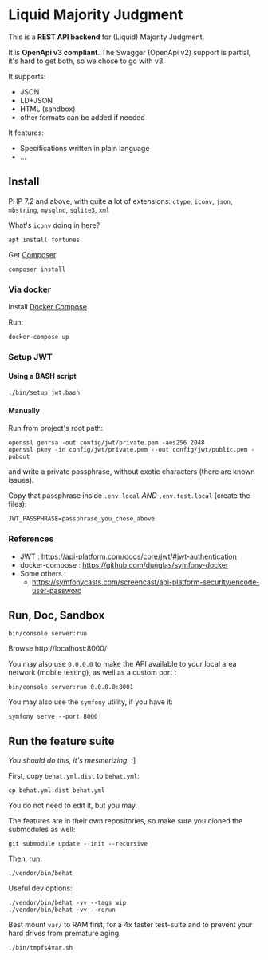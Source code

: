 # Liquid Majority Judgment

This is a **REST API backend** for (Liquid) Majority Judgment.

It is **OpenApi v3 compliant**.
The Swagger (OpenApi v2) support is partial, it's hard to get both, so we chose to go with v3.

It supports:
- JSON
- LD+JSON
- HTML (sandbox)
- other formats can be added if needed

It features:
- Specifications written in plain language
- …


## Install

PHP 7.2 and above, with quite a lot of extensions:
`ctype`, `iconv`, `json`, `mbstring`, `mysqlnd`, `sqlite3`, `xml`

What's `iconv` doing in here?

    apt install fortunes 

Get [Composer](https://getcomposer.org).

    composer install


### Via docker

Install [Docker Compose](https://docs.docker.com/compose/install/).

Run:

    docker-compose up


### Setup JWT

#### Using a BASH script

    ./bin/setup_jwt.bash

#### Manually

Run from project's root path:

    openssl genrsa -out config/jwt/private.pem -aes256 2048
    openssl pkey -in config/jwt/private.pem --out config/jwt/public.pem -pubout

and write a private passphrase, without exotic characters (there are known issues).

Copy that passphrase inside `.env.local` *AND* `.env.test.local` (create the files):

    JWT_PASSPHRASE=passphrase_you_chose_above


### References

* JWT : https://api-platform.com/docs/core/jwt/#jwt-authentication
* docker-compose : https://github.com/dunglas/symfony-docker
* Some others :
    * https://symfonycasts.com/screencast/api-platform-security/encode-user-password


## Run, Doc, Sandbox

    bin/console server:run

Browse http://localhost:8000/

You may also use `0.0.0.0` to make the API available to your local area network (mobile testing),
as well as a custom port :

    bin/console server:run 0.0.0.0:8001

You may also use the `symfony` utility, if you have it:

    symfony serve --port 8000


## Run the feature suite

_You should do this, it's mesmerizing._  :]

First, copy `behat.yml.dist` to `behat.yml`:

    cp behat.yml.dist behat.yml

You do not need to edit it, but you may.

The features are in their own repositories,
so make sure you cloned the submodules as well:

    git submodule update --init --recursive

Then, run:

    ./vendor/bin/behat

Useful dev options:

    ./vendor/bin/behat -vv --tags wip
    ./vendor/bin/behat -vv --rerun

Best mount `var/` to RAM first, for a 4x faster test-suite and to prevent your hard drives from premature aging.

    ./bin/tmpfs4var.sh
